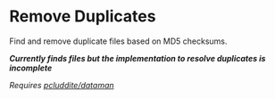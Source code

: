# Remove Duplicates
Find and remove duplicate files based on MD5 checksums.

***Currently finds files but the implementation to resolve duplicates is incomplete***

*Requires [pcluddite/dataman](https://github.com/pcluddite/dataman)*
